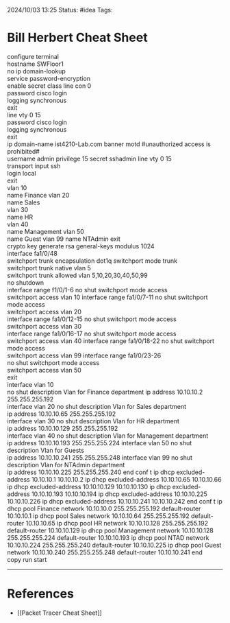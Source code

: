 2024/10/03 13:25
Status: #idea
Tags:

# Bill Herbert Cheat Sheet

configure terminal  
hostname SWFloor1  
no ip domain-lookup  
service password-encryption  
enable secret class
line con 0  
password cisco
login  
logging synchronous  
exit  
line vty 0 15  
password cisco
login  
logging synchronous  
exit  
ip domain-name ist4210-Lab.com 
banner motd #unauthorized access is prohibited#  
username admin privilege 15 secret sshadmin
line vty 0 15  
transport input ssh  
login local  
exit  
vlan 10  
name Finance 
vlan 20  
name Sales  
vlan 30  
name HR  
vlan 40  
name Management 
vlan 50  
name Guest
vlan 99 
name NTAdmin 
exit  
crypto key generate rsa general-keys modulus 1024  
interface fa1/0/48  
switchport trunk encapsulation dot1q
switchport mode trunk  
switchport trunk native vlan 5  
switchport trunk allowed vlan 5,10,20,30,40,50,99  
no shutdown  
interface range f1/0/1-6
no shut
switchport mode access  
switchport access vlan 10
interface range fa1/0/7-11
no shut
switchport mode access  
switchport access vlan 20  
interface range fa1/0/12-15
no shut
switchport mode access  
switchport access vlan 30  
interface range fa1/0/16-17
no shut
switchport mode access  
switchport access vlan 40
interface range fa1/0/18-22
no shut
switchport mode access  
switchport access vlan 99
interface range fa1/0/23-26  
no shut
switchport mode access  
switchport access vlan 50  
exit  
interface vlan 10  
no shut
description Vlan for Finance department
ip address 10.10.10.2 255.255.255.192  
interface vlan 20
no shut
description Vlan for Sales department  
ip address 10.10.10.65 255.255.255.192  
interface vlan 30
no shut
description Vlan for HR department  
ip address 10.10.10.129 255.255.255.192  
interface vlan 40
no shut
description Vlan for Management department  
ip address 10.10.10.193 255.255.255.224
interface vlan 50
no shut
description Vlan for Guests  
ip address 10.10.10.241 255.255.255.248
interface vlan 99
no shut
description Vlan for NTAdmin department  
ip address 10.10.10.225 255.255.255.240
end
conf t
ip dhcp excluded-address 10.10.10.1 10.10.10.2
ip dhcp excluded-address 10.10.10.65 10.10.10.66
ip dhcp excluded-address 10.10.10.129 10.10.10.130
ip dhcp excluded-address 10.10.10.193 10.10.10.194
ip dhcp excluded-address 10.10.10.225 10.10.10.226
ip dhcp excluded-address 10.10.10.241 10.10.10.242
end
conf t
ip dhcp pool Finance
network 10.10.10.0 255.255.255.192
default-router 10.10.10.1
	ip dhcp pool Sales
	network 10.10.10.64 255.255.255.192
	default-router 10.10.10.65
ip dhcp pool HR
network 10.10.10.128 255.255.255.192
default-router 10.10.10.129
ip dhcp pool Management
network 10.10.10.128 255.255.255.224
default-router 10.10.10.193
ip dhcp pool NTAD
network 10.10.10.224 255.255.255.240
default-router 10.10.10.225
ip dhcp pool Guest
network 10.10.10.240 255.255.255.248
default-router 10.10.10.241
end  
copy run start





---
# References

- [[Packet Tracer Cheat Sheet]]